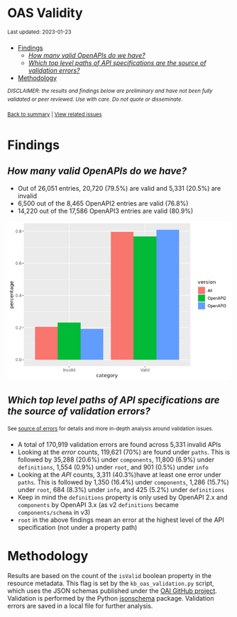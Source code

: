 OAS Validity
================
<sup>Last updated: 2023-01-23</sup>

- <a href="#findings" id="toc-findings">Findings</a>
  - <a href="#how-many-valid-openapis-do-we-have"
    id="toc-how-many-valid-openapis-do-we-have"><em>How many valid OpenAPIs
    do we have?</em></a>
  - <a
    href="#which-top-level-paths-of-api-specifications-are-the-source-of-validation-errors"
    id="toc-which-top-level-paths-of-api-specifications-are-the-source-of-validation-errors"><em>Which
    top level paths of API specifications are the source of validation
    errors?</em></a>
- <a href="#methodology" id="toc-methodology">Methodology</a>

<sup>*DISCLAIMER: the results and findings below are preliminary and
have not been fully validated or peer reviewed. Use with care. Do not
quote or disseminate.*</sup>

<sup>[Back to summary](oas_summary.md) \| [View related
issues](https://github.com/postman-open-technologies/knowledge-base/labels/oas%3Avalidity)</sup>

# Findings

## *How many valid OpenAPIs do we have?*

- Out of 26,051 entries, 20,720 (79.5%) are valid and 5,331 (20.5%) are
  invalid
- 6,500 out of the 8,465 OpenAPI2 entries are valid (76.8%)
- 14,220 out of the 17,586 OpenAPI3 entries are valid (80.9%)

![](oas_validity_files/figure-gfm/oas_validity_charts-1.png)<!-- -->

## *Which top level paths of API specifications are the source of validation errors?*

<sup>See [source of errors](oas_validity_errors.md) for details and more
in-depth analysis around validation issues.<sup>

- A total of 170,919 validation errors are found across 5,331 invalid
  APIs
- Looking at the *error* counts, 119,621 (70%) are found under `paths`.
  This is followed by 35,288 (20.6%) under `components`, 11,800 (6.9%)
  under `definitions`, 1,554 (0.9%) under `root`, and 901 (0.5%) under
  `info`
- Looking at the *API* counts, 3,311 (40.3%)have at least one error
  under `paths`. This is followed by 1,350 (16.4%) under `components`,
  1,286 (15.7%) under `root`, 684 (8.3%) under `info`, and 425 (5.2%)
  under `definitions`
- Keep in mind the `definitions` property is only used by OpenAPI 2.x
  and `components` by OpenAPI 3.x (as v2 `definitions` became
  `components/schema` in v3)
- `root` in the above findings mean an error at the highest level of the
  API specification (not under a property path)

# Methodology

Results are based on the count of the `isValid` boolean property in the
resource metadata. This flag is set by the `kb_oas_validation.py`
script, which uses the JSON schemas published under the [OAI GitHub
project](https://github.com/OAI/OpenAPI-Specification/tree/main/schemas).
Validation is performed by the Python
[jsonschema](https://github.com/python-jsonschema/jsonschema) package.
Validation errors are saved in a local file for further analysis.
